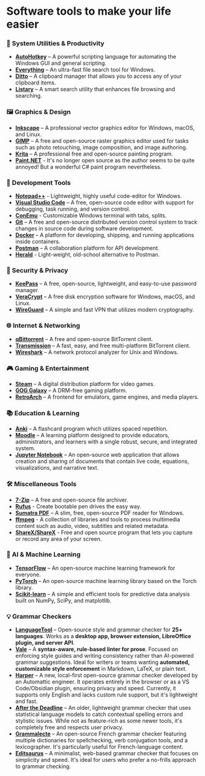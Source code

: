 # Software tools to make your life easier

### 🧰 System Utilities & Productivity
* **[AutoHotkey](https://www.autohotkey.com/)** – A powerful scripting language for automating the Windows GUI and general scripting.
* **[Everything](https://www.voidtools.com/)** – An ultra-fast file search tool for Windows.
* **[Ditto](https://ditto-cp.sourceforge.io/)** – A clipboard manager that allows you to access any of your clipboard items.
* **[Listary](https://www.listary.com/)** – A smart search utility that enhances file browsing and searching.

### 🖼️ Graphics & Design
* **[Inkscape](https://inkscape.org/)** – A professional vector graphics editor for Windows, macOS, and Linux.
* **[GIMP](https://www.gimp.org/)** – A free and open-source raster graphics editor used for tasks such as photo retouching, image composition, and image authoring.
* **[Krita](https://krita.org/en/)** – A professional free and open-source painting program.
* **[Paint.NET](https://blog.getpaint.net/)** - It's no longer open source as the author seems to be quite annoyed! But a wonderful C# paint program nevertheless.

### 🧪 Development Tools
* **[Notepad++](https://notepad-plus-plus.org/)** - Lightweight, highly useful code-editor for Windows.
* **[Visual Studio Code](https://code.visualstudio.com/)** – A free, open-source code editor with support for debugging, task running, and version control.
* **[ConEmu](https://github.com/ConEmu/ConEmu)** - Customizable Windows terminal with tabs, splits.
* **[Git](https://git-scm.com/)** – A free and open-source distributed version control system to track changes in source code during software development.
* **[Docker](https://www.docker.com/)** – A platform for developing, shipping, and running applications inside containers.
* **[Postman](https://www.postman.com/)** – A collaboration platform for API development.
* **[Herald](https://github.com/prahladyeri/herald/)** - Light-weight, old-school alternative to Postman.

### 🔐 Security & Privacy
* **[KeePass](https://keepass.info/)** – A free, open-source, lightweight, and easy-to-use password manager.
* **[VeraCrypt](https://www.veracrypt.fr/en/Home.html)** – A free disk encryption software for Windows, macOS, and Linux.
* **[WireGuard](https://www.wireguard.com/)** – A simple and fast VPN that utilizes modern cryptography.

### 🌐 Internet & Networking
* **[qBittorrent](https://www.qbittorrent.org/)** – A free and open-source BitTorrent client.
* **[Transmission](https://transmissionbt.com/)** – A fast, easy, and free multi-platform BitTorrent client.
* **[Wireshark](https://www.wireshark.org/)** – A network protocol analyzer for Unix and Windows.

### 🎮 Gaming & Entertainment
* **[Steam](https://store.steampowered.com/)** – A digital distribution platform for video games.
* **[GOG Galaxy](https://www.gog.com/galaxy)** – A DRM-free gaming platform.
* **[RetroArch](https://www.retroarch.com/)** – A frontend for emulators, game engines, and media players.

### 📚 Education & Learning
* **[Anki](https://apps.ankiweb.net/)** – A flashcard program which utilizes spaced repetition.
* **[Moodle](https://moodle.org/)** – A learning platform designed to provide educators, administrators, and learners with a single robust, secure, and integrated system.
* **[Jupyter Notebook](https://jupyter.org/)** – An open-source web application that allows creation and sharing of documents that contain live code, equations, visualizations, and narrative text.

### 🛠️ Miscellaneous Tools
* **[7-Zip](https://www.7-zip.org/)** – A free and open-source file archiver.
* **[Rufus](https://rufus.ie/)** - Create bootable pen drives the easy way.
* **[Sumatra PDF](https://www.sumatrapdfreader.org/free-pdf-reader.html)** – A slim, free, open-source PDF reader for Windows.
* **[ffmpeg](https://www.ffmpeg.org/)** - A collection of libraries and tools to process multimedia content such as audio, video, subtitles and related metadata.
* **[ShareX/ShareX](https://github.com/ShareX/ShareX)** - Free and open source program that lets you capture or record any area of your screen.

### 🧠 AI & Machine Learning
* **[TensorFlow](https://www.tensorflow.org/)** – An open-source machine learning framework for everyone.
* **[PyTorch](https://pytorch.org/)** – An open-source machine learning library based on the Torch library.
* **[Scikit-learn](https://scikit-learn.org/)** – A simple and efficient tools for predictive data analysis built on NumPy, SciPy, and matplotlib.

### 💡 Grammar Checkers
* **[LanguageTool](https://github.com/languagetool-org/languagetool)** – Open-source style and grammar checker for **25+ languages**. Works as a **desktop app, browser extension, LibreOffice plugin, and server API**.
* **[Vale](https://github.com/errata-ai/vale)** – A **syntax-aware, rule-based linter for prose**. Focused on enforcing style guides and writing consistency rather than AI-powered grammar suggestions. Ideal for writers or teams wanting **automated, customizable style enforcement** in Markdown, LaTeX, or plain text.
* **[Harper](https://github.com/harper/harper)** – A new, local-first open-source grammar checker developed by an Automattic engineer. It operates entirely in the browser or as a VS Code/Obsidian plugin, ensuring privacy and speed. Currently, it supports only English and lacks custom rule support, but it's lightweight and fast.
* **[After the Deadline](https://github.com/Automattic/after-the-deadline)** – An older, lightweight grammar checker that uses statistical language models to catch contextual spelling errors and stylistic issues. While not as feature-rich as some newer tools, it's completely free and respects user privacy.
* **[Grammalecte](https://github.com/Grammalecte/Grammalecte)** – An open-source French grammar checker featuring multiple dictionaries for spellchecking, verb conjugation tools, and a lexicographer. It's particularly useful for French-language content.
* **[Editsaurus](https://github.com/editsaurus/editsaurus)** – A minimalist, web-based grammar checker that focuses on simplicity and speed. It's ideal for users who prefer a no-frills approach to grammar checking.




